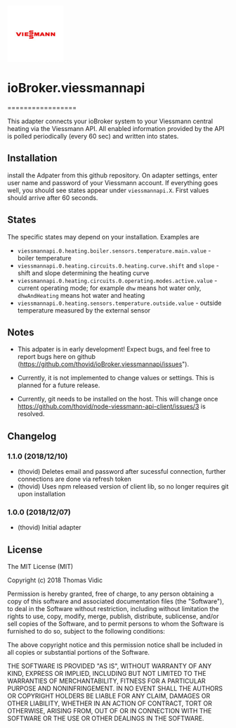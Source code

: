 ![Logo](admin/viessmannapi.png)
# ioBroker.viessmannapi
=================

This adapter connects your ioBroker system to your Viessmann central heating via the Viessmann API. All enabled information provided by the API is polled periodically (every 60 sec) and written into states.

## Installation
install the Adpater from this github repository. On adapter settings, enter user name and password of your Viessmann account. If everything goes well, you should see states appear under `viessmannapi.X`. First values should arrive after 60 seconds.

## States
The specific states may depend on your installation. Examples are
- `viessmannapi.0.heating.boiler.sensors.temperature.main.value` - boiler temperature
- `viessmannapi.0.heating.circuits.0.heating.curve.shift` and `slope` - shift and slope determining the heating curve
- `viessmannapi.0.heating.circuits.0.operating.modes.active.value` - current operating mode; for example `dhw` means hot water only, `dhwAndHeating` means hot water and heating
- `viessmannapi.0.heating.sensors.temperature.outside.value` - outside temperature measured by the external sensor

## Notes
- This adpater is in early development! Expect bugs, and feel free to report bugs here on github (https://github.com/thovid/ioBroker.viessmannapi/issues").

- Currently, it is not implemented to change values or settings. This is planned for a future release.

- Currently, git needs to be installed on the host. This will change once https://github.com/thovid/node-viessmann-api-client/issues/3 is resolved.

## Changelog
### 1.1.0 (2018/12/10)
* (thovid) Deletes email and password after sucessful connection, further connections are done via refresh token
* (thovid) Uses npm released version of client lib, so no longer requires git upon installation
### 1.0.0 (2018/12/07)
* (thovid) Initial adapter

## License
The MIT License (MIT)

Copyright (c) 2018 Thomas Vidic

Permission is hereby granted, free of charge, to any person obtaining a copy
of this software and associated documentation files (the "Software"), to deal
in the Software without restriction, including without limitation the rights
to use, copy, modify, merge, publish, distribute, sublicense, and/or sell
copies of the Software, and to permit persons to whom the Software is
furnished to do so, subject to the following conditions:

The above copyright notice and this permission notice shall be included in
all copies or substantial portions of the Software.

THE SOFTWARE IS PROVIDED "AS IS", WITHOUT WARRANTY OF ANY KIND, EXPRESS OR
IMPLIED, INCLUDING BUT NOT LIMITED TO THE WARRANTIES OF MERCHANTABILITY,
FITNESS FOR A PARTICULAR PURPOSE AND NONINFRINGEMENT. IN NO EVENT SHALL THE
AUTHORS OR COPYRIGHT HOLDERS BE LIABLE FOR ANY CLAIM, DAMAGES OR OTHER
LIABILITY, WHETHER IN AN ACTION OF CONTRACT, TORT OR OTHERWISE, ARISING FROM,
OUT OF OR IN CONNECTION WITH THE SOFTWARE OR THE USE OR OTHER DEALINGS IN
THE SOFTWARE.
